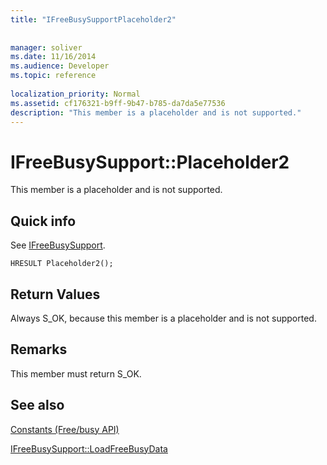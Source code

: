 ```yaml
---
title: "IFreeBusySupportPlaceholder2"
 
 
manager: soliver
ms.date: 11/16/2014
ms.audience: Developer
ms.topic: reference
 
localization_priority: Normal
ms.assetid: cf176321-b9ff-9b47-b785-da7da5e77536
description: "This member is a placeholder and is not supported."
---
```


# IFreeBusySupport::Placeholder2

This member is a placeholder and is not supported.
  
## Quick info

See [IFreeBusySupport](ifreebusysupport.md).
  
```
HRESULT Placeholder2();
```

## Return Values

Always S_OK, because this member is a placeholder and is not supported.
  
## Remarks

This member must return S_OK.
  
## See also



[Constants (Free/busy API)](constants-free-busy-api.md)
  
[IFreeBusySupport::LoadFreeBusyData](ifreebusysupport-loadfreebusydata.md)

